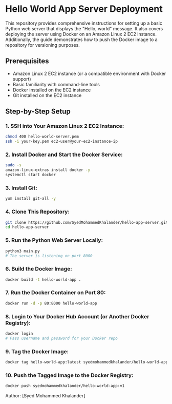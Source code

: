 # Hello World App Server Deployment

This repository provides comprehensive instructions for setting up a basic Python web server that displays the "Hello, world" message. It also covers deploying the server using Docker on an Amazon Linux 2 EC2 instance. Additionally, the guide demonstrates how to push the Docker image to a repository for versioning purposes.

## Prerequisites

- Amazon Linux 2 EC2 instance (or a compatible environment with Docker support)
- Basic familiarity with command-line tools
- Docker installed on the EC2 instance
- Git installed on the EC2 instance

## Step-by-Step Setup

### 1. SSH into Your Amazon Linux 2 EC2 Instance:

```bash
chmod 400 hello-world-server.pem
ssh -i your-key.pem ec2-user@your-ec2-instance-ip
```

### 2. Install Docker and Start the Docker Service:

```bash
sudo -s
amazon-linux-extras install docker -y
systemctl start docker
```

### 3. Install Git:

```bash
yum install git-all -y
```

### 4. Clone This Repository:

```bash
git clone https://github.com/SyedMohammedKhalander/hello-app-server.git
cd hello-app-server
```

### 5. Run the Python Web Server Locally:

```bash
python3 main.py
# The server is listening on port 8000
```

### 6. Build the Docker Image:

```bash
docker build -t hello-world-app .
```

### 7. Run the Docker Container on Port 80:

```bash
docker run -d -p 80:8000 hello-world-app
```

### 8. Login to Your Docker Hub Account (or Another Docker Registry):

```bash
docker login
# Pass username and password for your Docker repo
```

### 9. Tag the Docker Image:

```bash
docker tag hello-world-app:latest syedmohammedkhalander/hello-world-app:v1
```

### 10. Push the Tagged Image to the Docker Registry:

```bash
docker push syedmohammedkhalander/hello-world-app:v1
```



Author: [Syed Mohammed Khalander]
```

